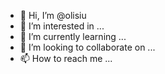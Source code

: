 - 👋 Hi, I’m @olisiu
- 👀 I’m interested in ...
- 🌱 I’m currently learning ...
- 💞️ I’m looking to collaborate on ...
- 📫 How to reach me ...

<!---
olisiu/olisiu is a ✨ special ✨ repository because its `README.md` (this file) appears on your GitHub profile.
You can click the Preview link to take a look at your changes.
--->

